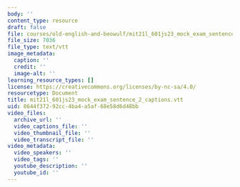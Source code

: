 ```yaml
---
body: ''
content_type: resource
draft: false
file: courses/old-english-and-beowulf/mit21l_601js23_mock_exam_sentence_2_captions.vtt
file_size: 7036
file_type: text/vtt
image_metadata:
  caption: ''
  credit: ''
  image-alt: ''
learning_resource_types: []
license: https://creativecommons.org/licenses/by-nc-sa/4.0/
resourcetype: Document
title: mit21l_601js23_mock_exam_sentence_2_captions.vtt
uid: 8644f372-92cc-4ba4-a5af-68e58d6d48bb
video_files:
  archive_url: ''
  video_captions_file: ''
  video_thumbnail_file: ''
  video_transcript_file: ''
video_metadata:
  video_speakers: ''
  video_tags: ''
  youtube_description: ''
  youtube_id: ''
---
```

